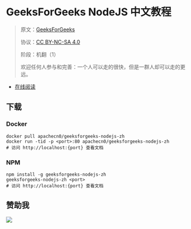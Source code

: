 # GeeksForGeeks NodeJS 中文教程

> 原文：[GeeksForGeeks](https://geeksforgeeks.org/)
> 
> 协议：[CC BY-NC-SA 4.0](http://creativecommons.org/licenses/by-nc-sa/4.0/)
> 
> 阶段：机翻（1）
> 
> 欢迎任何人参与和完善：一个人可以走的很快，但是一群人却可以走的更远。

* [在线阅读](https://g4g-node.apachecn.org)
## 下载

### Docker

```
docker pull apachecn0/geeksforgeeks-nodejs-zh
docker run -tid -p <port>:80 apachecn0/geeksforgeeks-nodejs-zh
# 访问 http://localhost:{port} 查看文档
```

### NPM

```
npm install -g geeksforgeeks-nodejs-zh
geeksforgeeks-nodejs-zh <port>
# 访问 http://localhost:{port} 查看文档
```

## 赞助我

![](https://img-blog.csdnimg.cn/20200112005920729.png)
